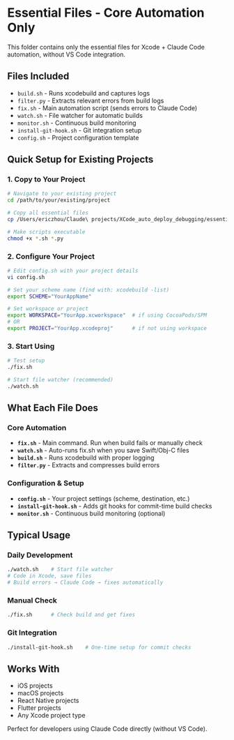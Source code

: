# Essential Files - Core Automation Only

This folder contains only the essential files for Xcode + Claude Code automation, without VS Code integration.

## Files Included
- `build.sh` - Runs xcodebuild and captures logs
- `filter.py` - Extracts relevant errors from build logs
- `fix.sh` - Main automation script (sends errors to Claude Code)
- `watch.sh` - File watcher for automatic builds
- `monitor.sh` - Continuous build monitoring
- `install-git-hook.sh` - Git integration setup
- `config.sh` - Project configuration template

## Quick Setup for Existing Projects

### 1. Copy to Your Project
```bash
# Navigate to your existing project
cd /path/to/your/existing/project

# Copy all essential files
cp /Users/ericzhou/Claude\ projects/XCode_auto_deploy_debugging/essential-files/* .

# Make scripts executable
chmod +x *.sh *.py
```

### 2. Configure Your Project
```bash
# Edit config.sh with your project details
vi config.sh

# Set your scheme name (find with: xcodebuild -list)
export SCHEME="YourAppName"

# Set workspace or project
export WORKSPACE="YourApp.xcworkspace"  # if using CocoaPods/SPM
# OR
export PROJECT="YourApp.xcodeproj"      # if not using workspace
```

### 3. Start Using
```bash
# Test setup
./fix.sh

# Start file watcher (recommended)
./watch.sh
```

## What Each File Does

### Core Automation
- **`fix.sh`** - Main command. Run when build fails or manually check
- **`watch.sh`** - Auto-runs fix.sh when you save Swift/Obj-C files
- **`build.sh`** - Runs xcodebuild with proper logging
- **`filter.py`** - Extracts and compresses build errors

### Configuration & Setup
- **`config.sh`** - Your project settings (scheme, destination, etc.)
- **`install-git-hook.sh`** - Adds git hooks for commit-time build checks
- **`monitor.sh`** - Continuous build monitoring (optional)

## Typical Usage

### Daily Development
```bash
./watch.sh    # Start file watcher
# Code in Xcode, save files
# Build errors → Claude Code → fixes automatically
```

### Manual Check
```bash
./fix.sh      # Check build and get fixes
```

### Git Integration
```bash
./install-git-hook.sh    # One-time setup for commit checks
```

## Works With
- iOS projects
- macOS projects  
- React Native projects
- Flutter projects
- Any Xcode project type

Perfect for developers using Claude Code directly (without VS Code).